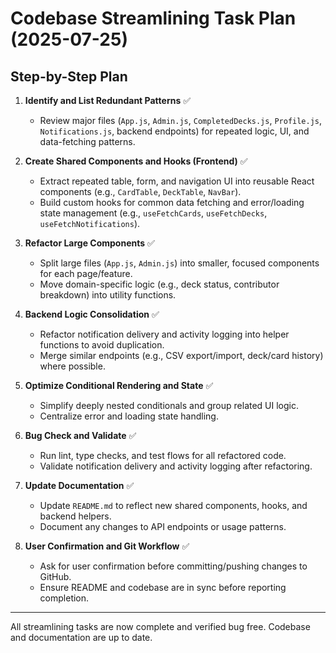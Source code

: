 # Codebase Streamlining Task Plan (2025-07-25)

## Step-by-Step Plan

1. **Identify and List Redundant Patterns** ✅
   - Review major files (`App.js`, `Admin.js`, `CompletedDecks.js`, `Profile.js`, `Notifications.js`, backend endpoints) for repeated logic, UI, and data-fetching patterns.

2. **Create Shared Components and Hooks (Frontend)** ✅
   - Extract repeated table, form, and navigation UI into reusable React components (e.g., `CardTable`, `DeckTable`, `NavBar`).
   - Build custom hooks for common data fetching and error/loading state management (e.g., `useFetchCards`, `useFetchDecks`, `useFetchNotifications`).

3. **Refactor Large Components** ✅
   - Split large files (`App.js`, `Admin.js`) into smaller, focused components for each page/feature.
   - Move domain-specific logic (e.g., deck status, contributor breakdown) into utility functions.

4. **Backend Logic Consolidation** ✅
   - Refactor notification delivery and activity logging into helper functions to avoid duplication.
   - Merge similar endpoints (e.g., CSV export/import, deck/card history) where possible.

5. **Optimize Conditional Rendering and State** ✅
   - Simplify deeply nested conditionals and group related UI logic.
   - Centralize error and loading state handling.

6. **Bug Check and Validate** ✅
   - Run lint, type checks, and test flows for all refactored code.
   - Validate notification delivery and activity logging after refactoring.

7. **Update Documentation** ✅
   - Update `README.md` to reflect new shared components, hooks, and backend helpers.
   - Document any changes to API endpoints or usage patterns.

8. **User Confirmation and Git Workflow** ✅
   - Ask for user confirmation before committing/pushing changes to GitHub.
   - Ensure README and codebase are in sync before reporting completion.

---

All streamlining tasks are now complete and verified bug free. Codebase and documentation are up to date.
